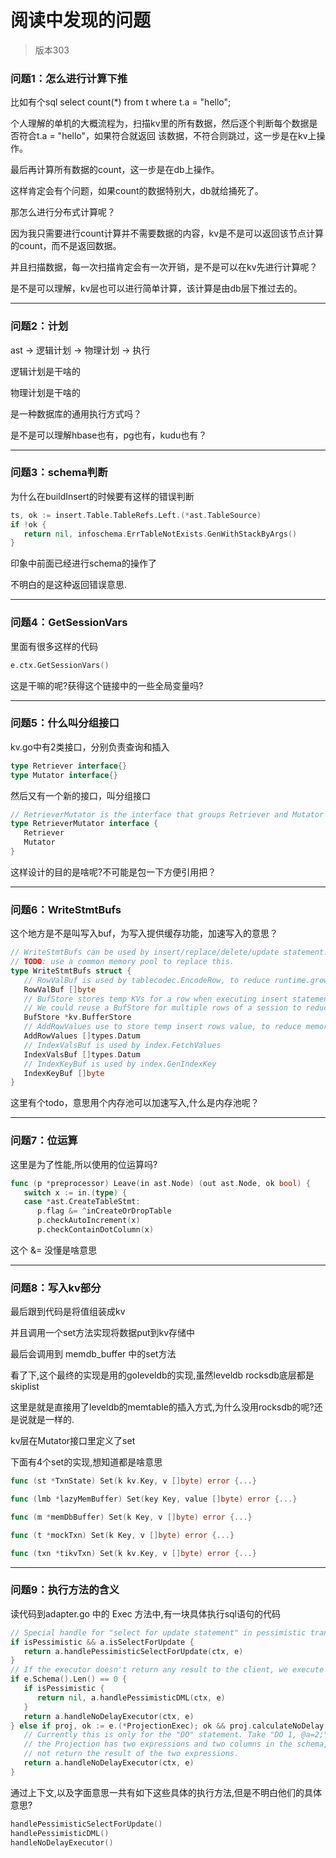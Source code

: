 # 阅读中发现的问题

> 版本303


### 问题1：怎么进行计算下推

比如有个sql select count(*) from t where t.a = "hello";

个人理解的单机的大概流程为，扫描kv里的所有数据，然后逐个判断每个数据是否符合t.a = "hello"，如果符合就返回
该数据，不符合则跳过，这一步是在kv上操作。

最后再计算所有数据的count，这一步是在db上操作。

这样肯定会有个问题，如果count的数据特别大，db就给捅死了。

那怎么进行分布式计算呢？

因为我只需要进行count计算并不需要数据的内容，kv是不是可以返回该节点计算的count，而不是返回数据。

并且扫描数据，每一次扫描肯定会有一次开销，是不是可以在kv先进行计算呢？

是不是可以理解，kv层也可以进行简单计算，该计算是由db层下推过去的。

---

### 问题2：计划

ast -> 逻辑计划 -> 物理计划 -> 执行

逻辑计划是干啥的

物理计划是干啥的

是一种数据库的通用执行方式吗？

是不是可以理解hbase也有，pg也有，kudu也有？

---

### 问题3：schema判断

为什么在buildInsert的时候要有这样的错误判断

```go
ts, ok := insert.Table.TableRefs.Left.(*ast.TableSource)
if !ok {
   return nil, infoschema.ErrTableNotExists.GenWithStackByArgs()
}
```

印象中前面已经进行schema的操作了

不明白的是这种返回错误意思.

---

### 问题4：GetSessionVars

里面有很多这样的代码

```go
e.ctx.GetSessionVars()
```

这是干嘛的呢?获得这个链接中的一些全局变量吗?

---

### 问题5：什么叫分组接口

kv.go中有2类接口，分别负责查询和插入

```go
type Retriever interface{}
type Mutator interface{}
```

然后又有一个新的接口，叫分组接口

```go
// RetrieverMutator is the interface that groups Retriever and Mutator interfaces.
type RetrieverMutator interface {
   Retriever
   Mutator
}
```

这样设计的目的是啥呢?不可能是包一下方便引用把？

---

### 问题6：WriteStmtBufs

这个地方是不是叫写入buf，为写入提供缓存功能，加速写入的意思？

```go
// WriteStmtBufs can be used by insert/replace/delete/update statement.
// TODO: use a common memory pool to replace this.
type WriteStmtBufs struct {
   // RowValBuf is used by tablecodec.EncodeRow, to reduce runtime.growslice.
   RowValBuf []byte
   // BufStore stores temp KVs for a row when executing insert statement.
   // We could reuse a BufStore for multiple rows of a session to reduce memory allocations.
   BufStore *kv.BufferStore
   // AddRowValues use to store temp insert rows value, to reduce memory allocations when importing data.
   AddRowValues []types.Datum
   // IndexValsBuf is used by index.FetchValues
   IndexValsBuf []types.Datum
   // IndexKeyBuf is used by index.GenIndexKey
   IndexKeyBuf []byte
}
```

这里有个todo，意思用个内存池可以加速写入,什么是内存池呢？

---

### 问题7：位运算

这里是为了性能,所以使用的位运算吗?

```go
func (p *preprocessor) Leave(in ast.Node) (out ast.Node, ok bool) {
   switch x := in.(type) {
   case *ast.CreateTableStmt:
      p.flag &= ^inCreateOrDropTable
      p.checkAutoIncrement(x)
      p.checkContainDotColumn(x)
```

这个 &= 没懂是啥意思

---

### 问题8：写入kv部分

最后跟到代码是将值组装成kv

并且调用一个set方法实现将数据put到kv存储中

最后会调用到 memdb_buffer 中的set方法

看了下,这个最终的实现是用的goleveldb的实现,虽然leveldb rocksdb底层都是skiplist

这里是就是直接用了leveldb的memtable的插入方式,为什么没用rocksdb的呢?还是说就是一样的.

kv层在Mutator接口里定义了set

下面有4个set的实现,想知道都是啥意思

```go
func (st *TxnState) Set(k kv.Key, v []byte) error {...}
```

```go
func (lmb *lazyMemBuffer) Set(key Key, value []byte) error {...}
```

```go
func (m *memDbBuffer) Set(k Key, v []byte) error {...}
```

```go
func (t *mockTxn) Set(k Key, v []byte) error {...}
```

```go
func (txn *tikvTxn) Set(k kv.Key, v []byte) error {...}
```

---

### 问题9：执行方法的含义

读代码到adapter.go 中的 Exec 方法中,有一块具体执行sql语句的代码

```go
// Special handle for "select for update statement" in pessimistic transaction.
if isPessimistic && a.isSelectForUpdate {
   return a.handlePessimisticSelectForUpdate(ctx, e) 
}
// If the executor doesn't return any result to the client, we execute it without delay.
if e.Schema().Len() == 0 {
   if isPessimistic {
      return nil, a.handlePessimisticDML(ctx, e) 
   }
   return a.handleNoDelayExecutor(ctx, e) 
} else if proj, ok := e.(*ProjectionExec); ok && proj.calculateNoDelay {
   // Currently this is only for the "DO" statement. Take "DO 1, @a=2;" as an example:
   // the Projection has two expressions and two columns in the schema, but we should
   // not return the result of the two expressions.
   return a.handleNoDelayExecutor(ctx, e) 
}
```

通过上下文,以及字面意思一共有如下这些具体的执行方法,但是不明白他们的具体意思?

```go
handlePessimisticSelectForUpdate()
handlePessimisticDML()
handleNoDelayExecutor()
```


